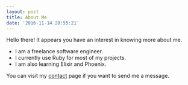 ```yaml
---
layout: post
title: About Me
date: '2016-11-14 20:55:21'
---
```


Hello there!  It appears you have an interest in knowing more about me.

* I am a freelance software engineer.
* I currently use Ruby for most of my projects.
* I am also learning Elixir and Phoenix.

You can visit my [contact](https://eduardobautista.com/contact/) page if you want to send me a message.